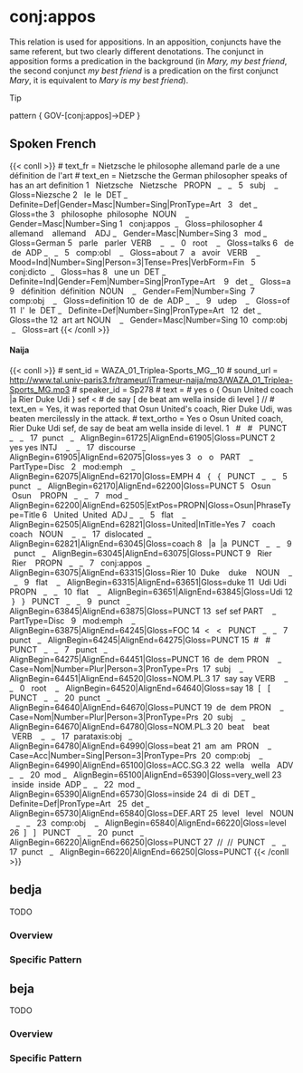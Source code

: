 # conj:appos

This relation is used for appositions. In an apposition, conjuncts have the same referent, but two clearly different denotations. The conjunct in apposition forms a predication in the background (in *Mary, my best friend*, the second conjunct *my best friend* is a predication on the first conjunct *Mary*, it is equivalent to *Mary is my best friend*).

>[!tip]
> pattern { GOV-[conj:appos]->DEP }

<!-- tabs:start -->
## **Spoken French**
{{< conll >}}
\# text_fr = Nietzsche le philosophe allemand parle de a une définition de l'art
\# text_en = Nietzsche the German philosopher speaks of has an art definition
1   Nietzsche   Nietzsche   PROPN   _   _   5   subj    _   Gloss=Niezsche
2   le  le  DET _   Definite=Def|Gender=Masc|Number=Sing|PronType=Art   3   det _   Gloss=the
3   philosophe  philosophe  NOUN    _   Gender=Masc|Number=Sing 1   conj:appos  _   Gloss=philosopher
4   allemand    allemand    ADJ _   Gender=Masc|Number=Sing 3   mod _   Gloss=German
5   parle   parler  VERB    _   _   0   root    _   Gloss=talks
6   de  de  ADP _   _   5   comp:obl    _   Gloss=about
7   a   avoir   VERB    _   Mood=Ind|Number=Sing|Person=3|Tense=Pres|VerbForm=Fin   5   conj:dicto  _   Gloss=has
8   une un  DET _   Definite=Ind|Gender=Fem|Number=Sing|PronType=Art    9   det _   Gloss=a
9   définition  définition  NOUN    _   Gender=Fem|Number=Sing  7   comp:obj    _   Gloss=definition
10  de  de  ADP _   _   9   udep    _   Gloss=of
11  l'  le  DET _   Definite=Def|Number=Sing|PronType=Art   12  det _   Gloss=the
12  art art NOUN    _   Gender=Masc|Number=Sing 10  comp:obj    _   Gloss=art
{{< /conll >}}

#### **Naija**
{{< conll >}}
\# sent_id = WAZA_01_Triplea-Sports_MG__10
\# sound_url = http://www.tal.univ-paris3.fr/trameur/iTrameur-naija/mp3/WAZA_01_Triplea-Sports_MG.mp3
\# speaker_id = Sp278
\# text = # yes o { Osun United coach |a Rier Duke Udi } sef < # de say [ de beat am wella inside di level ] //
\# text_en = Yes, it was reported that Osun United's coach, Rier Duke Udi, was beaten mercilessly in the attack.
\# text_ortho = Yes o Osun United coach, Rier Duke Udi sef, de say de beat am wella inside di level.
1   #   #   PUNCT   _   _   17  punct   _   AlignBegin=61725|AlignEnd=61905|Gloss=PUNCT
2   yes yes INTJ    _   _   17  discourse   _   AlignBegin=61905|AlignEnd=62075|Gloss=yes
3   o   o   PART    _   PartType=Disc   2   mod:emph    _   AlignBegin=62075|AlignEnd=62170|Gloss=EMPH
4   {   {   PUNCT   _   _   5   punct   _   AlignBegin=62170|AlignEnd=62200|Gloss=PUNCT
5   Osun    Osun    PROPN   _   _   7   mod _   AlignBegin=62200|AlignEnd=62505|ExtPos=PROPN|Gloss=Osun|PhraseType=Title
6   United  United  ADJ _   _   5   flat    _   AlignBegin=62505|AlignEnd=62821|Gloss=United|InTitle=Yes
7   coach   coach   NOUN    _   _   17  dislocated  _   AlignBegin=62821|AlignEnd=63045|Gloss=coach
8   |a  |a  PUNCT   _   _   9   punct   _   AlignBegin=63045|AlignEnd=63075|Gloss=PUNCT
9   Rier    Rier    PROPN   _   _   7   conj:appos  _   AlignBegin=63075|AlignEnd=63315|Gloss=Rier
10  Duke    duke    NOUN    _   _   9   flat    _   AlignBegin=63315|AlignEnd=63651|Gloss=duke
11  Udi Udi PROPN   _   _   10  flat    _   AlignBegin=63651|AlignEnd=63845|Gloss=Udi
12  }   }   PUNCT   _   _   9   punct   _   AlignBegin=63845|AlignEnd=63875|Gloss=PUNCT
13  sef sef PART    _   PartType=Disc   9   mod:emph    _   AlignBegin=63875|AlignEnd=64245|Gloss=FOC
14  <   <   PUNCT   _   _   7   punct   _   AlignBegin=64245|AlignEnd=64275|Gloss=PUNCT
15  #   #   PUNCT   _   _   7   punct   _   AlignBegin=64275|AlignEnd=64451|Gloss=PUNCT
16  de  dem PRON    _   Case=Nom|Number=Plur|Person=3|PronType=Prs  17  subj    _   AlignBegin=64451|AlignEnd=64520|Gloss=NOM.PL.3
17  say say VERB    _   _   0   root    _   AlignBegin=64520|AlignEnd=64640|Gloss=say
18  [   [   PUNCT   _   _   20  punct   _   AlignBegin=64640|AlignEnd=64670|Gloss=PUNCT
19  de  dem PRON    _   Case=Nom|Number=Plur|Person=3|PronType=Prs  20  subj    _   AlignBegin=64670|AlignEnd=64780|Gloss=NOM.PL.3
20  beat    beat    VERB    _   _   17  parataxis:obj   _   AlignBegin=64780|AlignEnd=64990|Gloss=beat
21  am  am  PRON    _   Case=Acc|Number=Sing|Person=3|PronType=Prs  20  comp:obj    _   AlignBegin=64990|AlignEnd=65100|Gloss=ACC.SG.3
22  wella   wella   ADV _   _   20  mod _   AlignBegin=65100|AlignEnd=65390|Gloss=very_well
23  inside  inside  ADP _   _   22  mod _   AlignBegin=65390|AlignEnd=65730|Gloss=inside
24  di  di  DET _   Definite=Def|PronType=Art   25  det _   AlignBegin=65730|AlignEnd=65840|Gloss=DEF.ART
25  level   level   NOUN    _   _   23  comp:obj    _   AlignBegin=65840|AlignEnd=66220|Gloss=level
26  ]   ]   PUNCT   _   _   20  punct   _   AlignBegin=66220|AlignEnd=66250|Gloss=PUNCT
27  //  //  PUNCT   _   _   17  punct   _   AlignBegin=66220|AlignEnd=66250|Gloss=PUNCT
{{< /conll >}}
<!-- tabs:end --> 






## bedja

TODO
### Overview

### Specific Pattern




## beja

TODO
### Overview

### Specific Pattern


